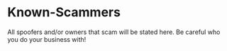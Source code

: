 # Known-Scammers
All spoofers and/or owners that scam will be stated here. Be careful who you do your business with!
